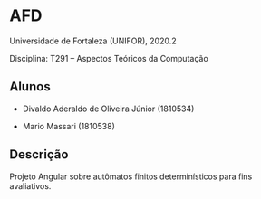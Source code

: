 # AFD

Universidade de Fortaleza (UNIFOR), 2020.2

Disciplina: T291 – Aspectos Teóricos da Computação

## Alunos

- Divaldo Aderaldo de Oliveira Júnior (1810534)

- Mario Massari (1810538)

## Descrição

Projeto Angular sobre autômatos finitos determinísticos para fins avaliativos.
